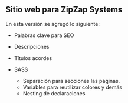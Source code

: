 
## Sitio web para ZipZap Systems 

En esta versión se agregó lo siguiente:

* Palabras clave para SEO

* Descripciones 

* Títulos acordes

* SASS 

    - Separación para secciones las páginas.
    - Variables para reutilizar colores y demás 
    - Nesting de declaraciones



